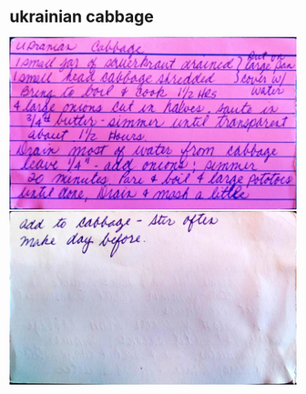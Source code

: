 ukrainian cabbage
======================================
![Original Recipe 1](./imgs/ukrainian_cabbage-1.jpg "Original Recipe  1")
![Original Recipe 2](./imgs/ukrainian_cabbage-2.jpg "Original Recipe  2")
